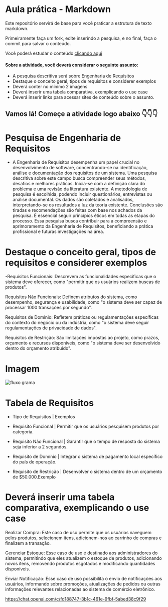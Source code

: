 # Aula prática - Markdown

Este repositório servirá de base para você praticar a estrutura de texto markdown. 

Primeiramente faça um fork, edite inserindo a pesquisa, e no final, faça o commit para salvar o conteúdo.

Você poderá estudar o conteúdo [clicando aqui](https://docs.pipz.com/central-de-ajuda/learning-center/guia-basico-de-markdown#open)

#### Sobre a atividade, você deverá considerar o seguinte assunto:

- A pesquisa descritiva será sobre Engenharia de Requisitos
- Destaque o conceito geral, tipos de requisitos e considerer exemplos
- Deverá conter no mínimo 2 imagens
- Deverá inserir uma tabela comparativa, exemplicando o use case
- Deverá inserir links para acessar sites de conteúdo sobre o assunto.


## Vamos lá! Começe a atividade logo abaixo 👇👇👇

# Pesquisa de Engenharia de Requisitos

- A Engenharia de Requisitos desempenha um papel crucial no desenvolvimento de software, concentrando-se na identificação, análise e documentação dos requisitos de um sistema. Uma pesquisa descritiva sobre este campo busca compreender seus métodos, desafios e melhores práticas. Inicia-se com a definição clara do problema e uma revisão da literatura existente. A metodologia de pesquisa é escolhida, podendo incluir questionários, entrevistas ou análise documental. Os dados são coletados e analisados, interpretando-se os resultados à luz da teoria existente. Conclusões são tiradas e recomendações são feitas com base nos achados da pesquisa. É essencial seguir princípios éticos em todas as etapas do processo. Essa pesquisa busca contribuir para a compreensão e aprimoramento da Engenharia de Requisitos, beneficiando a prática profissional e futuras investigações na área.

  
# Destaque o conceito geral, tipos de requisitos e considerer exemplos

-Requisitos Funcionais: Descrevem as funcionalidades específicas que o sistema deve oferecer, como "permitir que os usuários realizem buscas de produtos".

Requisitos Não Funcionais: Definem atributos do sistema, como desempenho, segurança e usabilidade, como "o sistema deve ser capaz de processar 1000 transações por segundo".

Requisitos de Domínio: Refletem práticas ou regulamentações específicas do contexto do negócio ou da indústria, como "o sistema deve seguir regulamentações de privacidade de dados".

Requisitos de Restrição: São limitações impostas ao projeto, como prazos, orçamento e recursos disponíveis, como "o sistema deve ser desenvolvido dentro do orçamento atribuído".


# Imagem
![fluxo grama](https://miro.medium.com/v2/resize:fit:1400/0*l2zBbRz8yG7cbtLB)

# Tabela de Requisitos

- Tipo de Requisitos       |  Exemplos

  
- Requisito Funcional     | Permitir que os usuários pesquisem produtos por categoria.
- Requisito Não Funcional | Garantir que o tempo de resposta do sistema seja inferior a 2 segundos.
- Requisito de Domínio    | Integrar o sistema de pagamento local específico do país de operação.
- Requisito de Restrição  |	Desenvolver o sistema dentro de um orçamento de $50.000.Exemplo

# Deverá inserir uma tabela comparativa, exemplicando o use case

Realizar Compra: Este caso de uso permite que os usuários naveguem pelos produtos, selecionem itens, adicionem-nos ao carrinho de compras e finalizem a transação.

Gerenciar Estoque: Esse caso de uso é destinado aos administradores do sistema, permitindo que eles atualizem o estoque de produtos, adicionando novos itens, removendo produtos esgotados e modificando quantidades disponíveis.

Enviar Notificação: Esse caso de uso possibilita o envio de notificações aos usuários, informando sobre promoções, atualizações de pedidos ou outras informações relevantes relacionadas ao sistema de comércio eletrônico.


https://chat.openai.com/c/fd188747-3b1c-461e-9fbf-5abed38c9f29

















